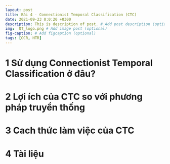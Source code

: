 ```yaml
---
layout: post
title: Bài 4 - Connectionist Temporal Classification (CTC)
date: 2021-09-23 0:0:20 +0300
description: This is description of post. # Add post description (optional)
img:  QT_logo.png # Add image post (optional)
fig-caption: # Add figcaption (optional)
tags: [OCR, HTR]
---
```


# 1 Sử dụng Connectionist Temporal Classification ở đâu?

# 2 Lợi ích của CTC so với phương pháp truyền thống

# 3 Cach thức làm việc của CTC

# 4 Tài liệu
